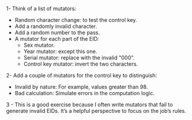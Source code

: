 1- Think of a list of mutators:

- Random character change: to test the control key.
- Add a randomly invalid character.
- Add a random number to the pass.
- A mutator for each part of the EID:
  - Sex mutator.
  - Year mutator: except this one.
  - Serial mutator: replace with the invalid "000".
  - Control key mutator: invert the two characters.

2- Add a couple of mutators for the control key to distinguish:

- Invalid by nature: For example, values greater than 98.
- Bad calculation: Simulate errors in the computation logic.

3 - This is a good exercise because I often write mutators that fail to generate invalid EIDs. It’s a helpful perspective to focus on the job’s rules.

